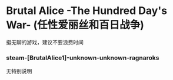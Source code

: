 # Brutal Alice -The Hundred Day's War- (任性爱丽丝和百日战争)
挺无聊的游戏，建议不要浪费时间

### steam-[BrutalAlice1]-unknown-unknown-ragnaroks
无特别说明
